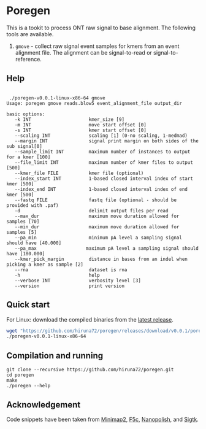 # Poregen

This is a tookit to process ONT raw signal to base alignment.
The following tools are available.

1. `gmove` - collect raw signal event samples for kmers from an event alignment file. The alignment can be signal-to-read or signal-to-reference.

## Help
````

 ./poregen-v0.0.1-linux-x86-64 gmove
Usage: poregen gmove reads.blow5 event_alignment_file output_dir

basic options:
   -k INT                     kmer_size [9]
   -m INT                     move start offset [0]
   -s INT                     kmer start offset [0]
   --scaling INT              scaling [1] (0-no scaling, 1-medmad)
   --margin INT               signal print margin on both sides of the sub signal[0] 
   --sample_limit INT         maximum number of instances to output for a kmer [100] 
   --file_limit INT           maximum number of kmer files to output [500] 
   --kmer_file FILE           kmer file (optional) 
   --index_start INT          1-based closed interval index of start kmer [500] 
   --index_end INT            1-based closed interval index of end kmer [500] 
   --fastq FILE               fastq file (optional - should be provided with .paf) 
   -d                         delimit output files per read
   --max_dur                  maximum move duration allowed for samples [70]
   --min_dur                  maximum move duration allowed for samples [5]
   --pa_min                   minimum pA level a sampling signal should have [40.000]
   --pa_max                  maximum pA level a sampling signal should have [180.000]
   --kmer_pick_margin         distance in bases from an indel when picking a kmer as sample [2]
   --rna                      dataset is rna
   -h                         help
   --verbose INT              verbosity level [3]
   --version                  print version

````
## Quick start

For Linux: download the compiled binaries from the [latest release](https://github.com/hiruna72/poregen/releases).
```sh
wget "https://github.com/hiruna72/poregen/releases/download/v0.0.1/poregen-v0.0.1-linux-x86-64"
./poregen-v0.0.1-linux-x86-64
```

## Compilation and running

```
git clone --recursive https://github.com/hiruna72/poregen.git
cd poregen
make
./poregen --help
```

## Acknowledgement
Code snippets have been taken from [Minimap2](https://github.com/lh3/minimap2), [F5c](https://github.com/hasindu2008/f5c), [Nanopolish](https://github.com/jts/nanopolish), and [Sigtk](https://github.com/hasindu2008/sigtk).




